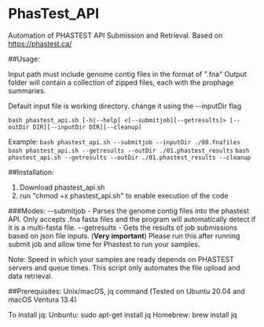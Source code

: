 # PhasTest_API
Automation of PHASTEST API Submission and Retrieval. Based on https://phastest.ca/


##Usage: 

Input path must include genome contig files in the format of ".fna"
Output folder will contain a collection of zipped files, each with the prophage summaries.

Default input file is working directory. change it using the --inputDir flag

`bash phastest_api.sh [-h|--help] <[--submitjob][--getresults]> [--outDir DIR][--inputDir DIR][--cleanup]`

Example:
 `bash phastest_api.sh --submitjob --inputDir ./00.fnafiles`
 `bash phastest_api.sh --getresults --outDir ./01.phastest_results`
 `bash phastest_api.sh --getresults --outDir ./01.phastest_results --cleanup` 

##Installation:
1. Download phastest_api.sh
2. run "chmod +x phastest_api.sh" to enable execution of the code


###Modes:
--submitjob - Parses the genome contig files into the phastest API. Only accepts .fna fasta files and the program will automatically detect if it is a multi-fasta file.
--getresults - Gets the results of job submissions based on json file inputs. (**Very important**) Please run this after running submit job and allow time for Phastest to run your samples.

Note: Speed in which your samples are ready depends on PHASTEST servers and queue times. This script only automates the file upload and data retrieval. 

##Prerequisites: 
Unix/macOS, jq command (Tested on Ubuntu 20.04 and macOS Ventura 13.4)

To install jq:
Unbuntu: sudo apt-get install jq
Homebrew: brew install jq


